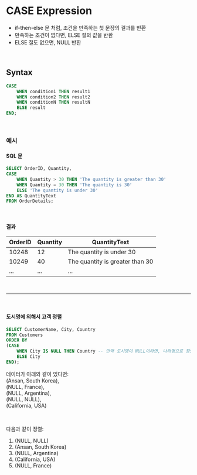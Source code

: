 # CASE Expression

- if-then-else 문 처럼, 조건을 만족하는 첫 문장의 결과를 반환
- 만족하는 조건이 없다면, ELSE 절의 값을 반환
- ELSE 절도 없으면, NULL 반환

<br>

## Syntax

```sql
CASE
    WHEN condition1 THEN result1
    WHEN condition2 THEN result2
    WHEN conditionN THEN resultN
    ELSE result
END;
```

<br>

### 예시

#### SQL 문

```sql
SELECT OrderID, Quantity, 
CASE
    WHEN Quantity > 30 THEN 'The quantity is greater than 30'
    WHEN Quantity = 30 THEN 'The quantity is 30'
    ELSE 'The quantity is under 30'
END AS QuantityText
FROM OrderDetails;
```

<br>

#### 결과

|OrderID|Quantity|QuantityText|
|---|---|---|
|10248|12|The quantity is under 30|
|10249|40|The quantity is greater than 30|
|...|...|...|

<br>
<hr>
<br>

#### 도시명에 의해서 고객 정렬

```sql
SELECT CustomerName, City, Country
FROM Customers
ORDER BY
(CASE
    WHEN City IS NULL THEN Country -- 만약 도시명이 NULL이라면, 나라명으로 정렬
    ELSE City
END);
```

데이터가 아래와 같이 있다면:
<br>
(Ansan, South Korea), <br>
(NULL, France), <br>
(NULL, Argentina), <br>
(NULL, NULL), <br>
(California, USA)

<br>

다음과 같이 정렬:
1. (NULL, NULL)
2. (Ansan, South Korea)
3. (NULL, Argentina)
4. (California, USA)
5. (NULL, France)